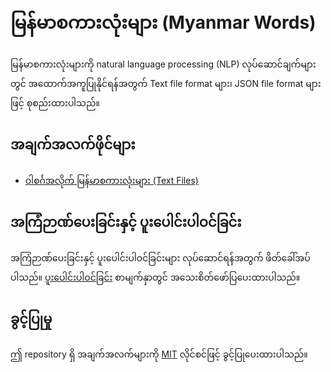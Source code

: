 # မြန်မာစကားလုံးများ (Myanmar Words)

မြန်မာစကားလုံးများကို natural language processing (NLP)  လုပ်ဆောင်ချက်များတွင် အထောက်အကူပြုနိုင်ရန်အတွက် Text file format များ၊ JSON file format များဖြင့် စုစည်းထားပါသည်။

## အချက်အလက်ဖိုင်များ

* [ဝါစင်္ဂအလိုက် မြန်မာစကားလုံးများ (Text Files)](text-files)

## အကြံဉာဏ်ပေးခြင်းနှင့် ပူးပေါင်းပါဝင်ခြင်း

အကြံဉာဏ်ပေးခြင်းနှင့် ပူးပေါင်းပါဝင်ခြင်းများ လုပ်ဆောင်ရန်အတွက် ဖိတ်ခေါ်အပ်ပါသည်။
[ပူးပေါင်းပါဝင်ခြင်း](https://github.com/myanmarlinguistics/myanmar-words/blob/master/CONTRIBUTING.md) စာမျက်နှာတွင် အသေးစိတ်ဖော်ပြပေးထားပါသည်။

## ခွင့်ပြုမှု

ဤ repository ရှိ အချက်အလက်များကို [MIT](https://github.com/myanmarlinguistics/myanmar-words/blob/master/LICENSE) လိုင်စင်ဖြင့် ခွင့်ပြုပေးထားပါသည်။
